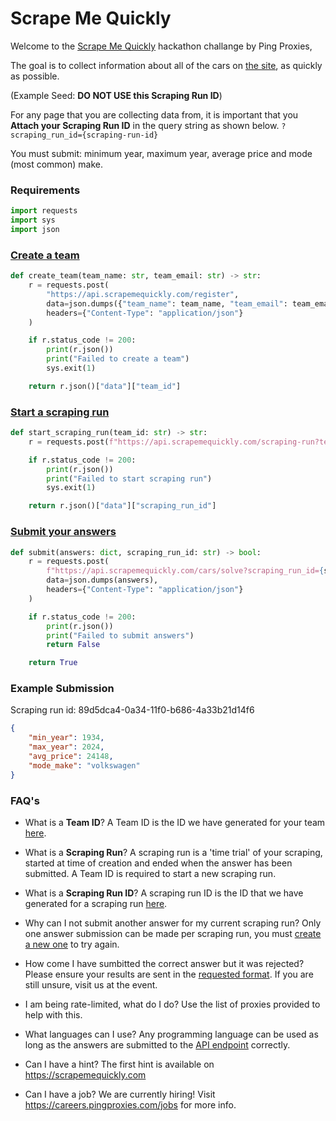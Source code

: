 # Scrape Me Quickly

Welcome to the [Scrape Me Quickly](https://scrapemequickly.com) hackathon challange by Ping Proxies,

The goal is to collect information about all of the cars on [the site](https://scrapemequickly.com/cars/static/0?scraping_run_id=89d5dca4-0a34-11f0-b686-4a33b21d14f6), as quickly as possible.

(Example Seed: **DO NOT USE this Scraping Run ID**)

For any page that you are collecting data from, it is important that you **Attach your Scraping Run ID** in the query string as shown below.
`?scraping_run_id={scraping-run-id}`

You must submit: minimum year, maximum year, average price and mode (most common) make.

### Requirements
```python
import requests
import sys
import json
```

### [Create a team](https://scrapemequickly.com/team)
```python
def create_team(team_name: str, team_email: str) -> str:
    r = requests.post(
        "https://api.scrapemequickly.com/register",
        data=json.dumps({"team_name": team_name, "team_email": team_email}),
        headers={"Content-Type": "application/json"}
    )

    if r.status_code != 200:
        print(r.json())
        print("Failed to create a team")
        sys.exit(1)

    return r.json()["data"]["team_id"]
```

### [Start a scraping run](https://scrapemequickly.com/start)
```python
def start_scraping_run(team_id: str) -> str:
    r = requests.post(f"https://api.scrapemequickly.com/scraping-run?team_id={team_id}")

    if r.status_code != 200:
        print(r.json())
        print("Failed to start scraping run")
        sys.exit(1)

    return r.json()["data"]["scraping_run_id"]
```

### [Submit your answers](https://scrapemequickly.com/submit)
```python
def submit(answers: dict, scraping_run_id: str) -> bool:
    r = requests.post(
        f"https://api.scrapemequickly.com/cars/solve?scraping_run_id={scraping_run_id}",
        data=json.dumps(answers),
        headers={"Content-Type": "application/json"}
    )

    if r.status_code != 200:
        print(r.json())
        print("Failed to submit answers")
        return False

    return True
```
### Example Submission
Scraping run id: 89d5dca4-0a34-11f0-b686-4a33b21d14f6
```json
{
    "min_year": 1934,
    "max_year": 2024,
    "avg_price": 24148,
    "mode_make": "volkswagen"
}
```


### FAQ's
- What is a **Team ID**?
A Team ID is the ID we have generated for your team [here](https://scrapemequickly.com/team).

- What is a **Scraping Run**?
A scraping run is a 'time trial' of your scraping, started at time of creation and ended when the answer has been submitted. A Team ID is required to start a new scraping run.

- What is a **Scraping Run ID**?
A scraping run ID is the ID that we have generated for a scraping run [here](https://scrapemequickly.com/start).

- Why can I not submit another answer for my current scraping run?
Only one answer submission can be made per scraping run, you must [create a new one](https://scrapemequickly.com/start) to try again.

- How come I have sumbitted the correct answer but it was rejected?
Please ensure your results are sent in the [requested format](#example-submission). If you are still unsure, visit us at the event.

- I am being rate-limited, what do I do?
Use the list of proxies provided to help with this.

- What languages can I use?
Any programming language can be used as long as the answers are submitted to the [API endpoint](#submit-your-answers) correctly.

- Can I have a hint?
The first hint is available on https://scrapemequickly.com

- Can I have a job?
We are currently hiring! Visit https://careers.pingproxies.com/jobs for more info.
